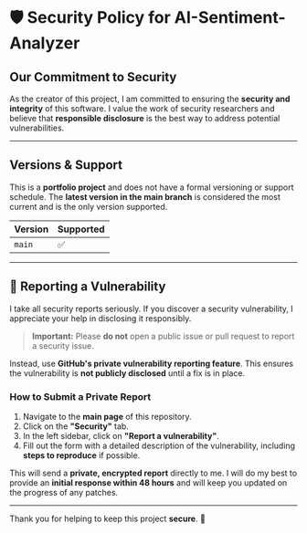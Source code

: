 # 🛡️ Security Policy for AI-Sentiment-Analyzer

## Our Commitment to Security
As the creator of this project, I am committed to ensuring the **security and integrity** of this software. I value the work of security researchers and believe that **responsible disclosure** is the best way to address potential vulnerabilities.

---

## Versions & Support
This is a **portfolio project** and does not have a formal versioning or support schedule. The **latest version in the main branch** is considered the most current and is the only version supported.

| Version | Supported |
|---------|-----------|
| `main`  | ✅        |

---

## 🚨 Reporting a Vulnerability
I take all security reports seriously. If you discover a security vulnerability, I appreciate your help in disclosing it responsibly.

> **Important:** Please **do not** open a public issue or pull request to report a security issue.

Instead, use **GitHub's private vulnerability reporting feature**. This ensures the vulnerability is **not publicly disclosed** until a fix is in place.

### How to Submit a Private Report
1. Navigate to the **main page** of this repository.
2. Click on the **"Security"** tab.
3. In the left sidebar, click on **"Report a vulnerability"**.
4. Fill out the form with a detailed description of the vulnerability, including **steps to reproduce** if possible.

This will send a **private, encrypted report** directly to me. I will do my best to provide an **initial response within 48 hours** and will keep you updated on the progress of any patches.

---

Thank you for helping to keep this project **secure**. 🙏
